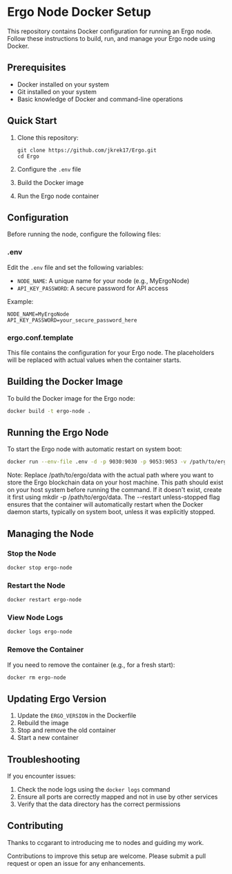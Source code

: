 # Ergo Node Docker Setup

This repository contains Docker configuration for running an Ergo node. Follow these instructions to build, run, and manage your Ergo node using Docker.

## Prerequisites

- Docker installed on your system
- Git installed on your system
- Basic knowledge of Docker and command-line operations

## Quick Start

1. Clone this repository:
   ```
   git clone https://github.com/jkrek17/Ergo.git
   cd Ergo
   ```

2. Configure the `.env` file
3. Build the Docker image
4. Run the Ergo node container

## Configuration

Before running the node, configure the following files:

### .env

Edit the `.env` file and set the following variables:

- `NODE_NAME`: A unique name for your node (e.g., MyErgoNode)
- `API_KEY_PASSWORD`: A secure password for API access

Example:
```
NODE_NAME=MyErgoNode
API_KEY_PASSWORD=your_secure_password_here
```

### ergo.conf.template

This file contains the configuration for your Ergo node. The placeholders will be replaced with actual values when the container starts.

## Building the Docker Image

To build the Docker image for the Ergo node:

```bash
docker build -t ergo-node .
```

## Running the Ergo Node

To start the Ergo node with automatic restart on system boot:

```bash
docker run --env-file .env -d -p 9030:9030 -p 9053:9053 -v /path/to/ergo/data:/var/lib/ergo --name ergo-node --restart unless-stopped ergo-node
```

Note: Replace /path/to/ergo/data with the actual path where you want to store the Ergo blockchain data on your host machine. This path should exist on your host system before running the command. If it doesn't exist, create it first using mkdir -p /path/to/ergo/data.
The --restart unless-stopped flag ensures that the container will automatically restart when the Docker daemon starts, typically on system boot, unless it was explicitly stopped.

## Managing the Node

### Stop the Node

```bash
docker stop ergo-node
```

### Restart the Node

```bash
docker restart ergo-node
```

### View Node Logs

```bash
docker logs ergo-node
```

### Remove the Container

If you need to remove the container (e.g., for a fresh start):

```bash
docker rm ergo-node
```

## Updating Ergo Version

1. Update the `ERGO_VERSION` in the Dockerfile
2. Rebuild the image
3. Stop and remove the old container
4. Start a new container

## Troubleshooting

If you encounter issues:
1. Check the node logs using the `docker logs` command
2. Ensure all ports are correctly mapped and not in use by other services
3. Verify that the data directory has the correct permissions

## Contributing

Thanks to ccgarant to introducing me to nodes and guiding my work. 

Contributions to improve this setup are welcome. Please submit a pull request or open an issue for any enhancements.